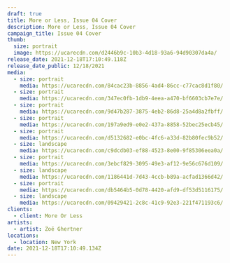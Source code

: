 ```yaml
---
draft: true
title: More or Less, Issue 04 Cover
description: More or Less, Issue 04 Cover
campaign_title: Issue 04 Cover
thumb:
  size: portrait
  image: https://ucarecdn.com/d2446b9c-10b3-4d18-93a6-94d90307da4a/
release_date: 2021-12-18T17:10:49.118Z
release_date_public: 12/18/2021
media:
  - size: portrait
    media: https://ucarecdn.com/84cac23b-8856-4ad4-86cc-c77cac8d1f80/
  - size: portrait
    media: https://ucarecdn.com/347ec0fb-1db9-4eea-a470-bf6603cb7e7e/
  - size: portrait
    media: https://ucarecdn.com/9d47b287-3875-4eb2-86d8-25a4d8a2fbff/
  - size: portrait
    media: https://ucarecdn.com/197a9ed9-e0e2-437a-8858-52bec25ecb45/
  - size: portrait
    media: https://ucarecdn.com/d5132682-e0bc-4fc6-a33d-82b80fec9b52/
  - size: landscape
    media: https://ucarecdn.com/c9dcdb03-ef88-4523-8e00-9f85306eea0a/
  - size: portrait
    media: https://ucarecdn.com/3ebcf829-3095-49e3-af12-9e56c676d109/
  - size: landscape
    media: https://ucarecdn.com/1186441d-7d43-4ccb-b89a-acfad1366d42/
  - size: portrait
    media: https://ucarecdn.com/db5464b5-0d78-4420-afd9-df53d5116175/
  - size: landscape
    media: https://ucarecdn.com/09429421-2c8c-41c9-92e3-221f471193c6/
clients:
  - client: More Or Less
artists:
  - artist: Zoë Ghertner
locations:
  - location: New York
date: 2021-12-18T17:10:49.134Z
---
```


